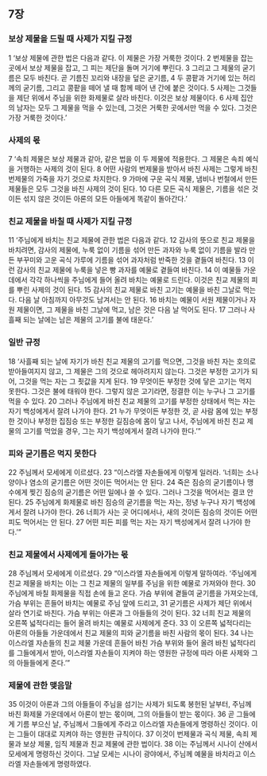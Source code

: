 ## 7장
### 보상 제물을 드릴 때 사제가 지킬 규정
1 ‘보상 제물에 관한 법은 다음과 같다. 이 제물은 가장 거룩한 것이다.
2 번제물을 잡는 곳에서 보상 제물을 잡고, 그 피는 제단을 돌며 거기에 뿌린다.
3 그리고 그 제물의 굳기름은 모두 바친다. 곧 기름진 꼬리와 내장을 덮은 굳기름,
4 두 콩팥과 거기에 있는 허리께의 굳기름, 그리고 콩팥을 떼어 낼 때 함께 떼어 낸 간에 붙은 것이다.
5 사제는 그것들을 제단 위에서 주님을 위한 화제물로 살라 바친다. 이것은 보상 제물이다.
6 사제 집안의 남자는 모두 그 제물을 먹을 수 있는데, 그것은 거룩한 곳에서만 먹을 수 있다. 그것은 가장 거룩한 것이다.’
### 사제의 몫
7 ‘속죄 제물은 보상 제물과 같아, 같은 법을 이 두 제물에 적용한다. 그 제물은 속죄 예식을 거행하는 사제의 것이 된다.
8 어떤 사람의 번제물을 받아서 바친 사제는 그렇게 바친 번제물의 가죽을 자기 것으로 차지한다.
9 가마에 구운 곡식 제물, 냄비나 번철에서 만든 제물들은 모두 그것을 바친 사제의 것이 된다.
10 다른 모든 곡식 제물은, 기름을 섞은 것이든 섞지 않은 것이든 아론의 모든 아들에게 똑같이 돌아간다.’
### 친교 제물을 바칠 때 사제가 지킬 규정
11 ‘주님에게 바치는 친교 제물에 관한 법은 다음과 같다.
12 감사의 뜻으로 친교 제물을 바치려면, 감사의 제물에, 누룩 없이 기름을 섞어 만든 과자와 누룩 없이 기름을 발라 만든 부꾸미와 고운 곡식 가루에 기름을 섞어 과자처럼 반죽한 것을 곁들여 바친다.
13 이런 감사의 친교 제물에 누룩을 넣은 빵 과자를 예물로 곁들여 바친다.
14 이 예물들 가운데에서 각각 하나씩을 주님에게 들어 올려 바치는 예물로 드린다. 이것은 친교 제물의 피를 뿌린 사제의 것이 된다.
15 감사의 친교 제물로 바친 고기는 예물을 바친 그날로 먹는다. 다음 날 아침까지 아무것도 남겨서는 안 된다.
16 바치는 예물이 서원 제물이거나 자원 제물이면, 그 제물을 바친 그날에 먹고, 남은 것은 다음 날 먹어도 된다.
17 그러나 사흘째 되는 날에는 남은 제물의 고기를 불에 태운다.’
### 일반 규정
18 ‘사흘째 되는 날에 자기가 바친 친교 제물의 고기를 먹으면, 그것을 바친 자는 호의로 받아들여지지 않고, 그 제물은 그의 것으로 헤아려지지 않는다. 그것은 부정한 고기가 되어, 그것을 먹는 자는 그 죗값을 지게 된다.
19 무엇이든 부정한 것에 닿은 고기는 먹지 못한다. 그것은 불에 태워야 한다. 그렇지 않은 고기라면, 정결한 이는 누구나 그 고기를 먹을 수 있다.
20 그러나 주님에게 바친 친교 제물의 고기를 부정한 상태에서 먹는 자는 자기 백성에게서 잘려 나가야 한다.
21 누가 무엇이든 부정한 것, 곧 사람 몸에 있는 부정한 것이나 부정한 집짐승 또는 부정한 길짐승에 몸이 닿고 나서, 주님에게 바친 친교 제물의 고기를 먹었을 경우, 그는 자기 백성에게서 잘려 나가야 한다.’”
### 피와 굳기름은 먹지 못한다
22 주님께서 모세에게 이르셨다.
23 “이스라엘 자손들에게 이렇게 일러라. ‘너희는 소나 양이나 염소의 굳기름은 어떤 것이든 먹어서는 안 된다.
24 죽은 짐승의 굳기름이나 맹수에게 찢긴 짐승의 굳기름은 어떤 일에나 쓸 수 있다. 그러나 그것을 먹어서는 결코 안 된다.
25 주님에게 화제물로 바친 짐승의 굳기름을 먹는 자는, 정녕 누구나 자기 백성에게서 잘려 나가야 한다.
26 너희가 사는 곳 어디에서나, 새의 것이든 짐승의 것이든 어떤 피도 먹어서는 안 된다.
27 어떤 피든 피를 먹는 자는 자기 백성에게서 잘려 나가야 한다.’”
### 친교 제물에서 사제에게 돌아가는 몫
28 주님께서 모세에게 이르셨다.
29 “이스라엘 자손들에게 이렇게 말하여라. ‘주님에게 친교 제물을 바치는 이는 그 친교 제물의 일부를 주님을 위한 예물로 가져와야 한다.
30 주님에게 바칠 화제물을 직접 손에 들고 온다. 가슴 부위에 곁들여 굳기름을 가져오는데, 가슴 부위는 흔들어 바치는 예물로 주님 앞에 드리고,
31 굳기름은 사제가 제단 위에서 살라 연기로 바친다. 가슴 부위는 아론과 그 아들들의 것이 된다.
32 너희 친교 제물의 오른쪽 넓적다리는 들어 올려 바치는 예물로 사제에게 준다.
33 이 오른쪽 넓적다리는 아론의 아들들 가운데에서 친교 제물의 피와 굳기름을 바친 사람의 몫이 된다.
34 나는 이스라엘 자손들의 친교 제물 가운데 흔들어 바친 가슴 부위와 들어 올려 바친 넓적다리를 그들에게서 받아, 이스라엘 자손들이 지켜야 하는 영원한 규정에 따라 아론 사제와 그의 아들들에게 준다.’”
### 제물에 관한 맺음말
35 이것이 아론과 그의 아들들이 주님을 섬기는 사제가 되도록 봉헌된 날부터, 주님께 바친 화제물 가운데에서 아론이 받는 몫이며, 그의 아들들이 받는 몫이다.
36 곧 그들에게 기름 부으신 날, 주님께서 그들에게 주라고 이스라엘 자손들에게 명령하신 것이다. 이는 그들이 대대로 지켜야 하는 영원한 규칙이다.
37 이것이 번제물과 곡식 제물, 속죄 제물과 보상 제물, 임직 제물과 친교 제물에 관한 법이다.
38 이는 주님께서 시나이 산에서 모세에게 명령하신 것이다. 그날 모세는 시나이 광야에서, 주님께 예물을 바치라고 이스라엘 자손들에게 명령하였다.

